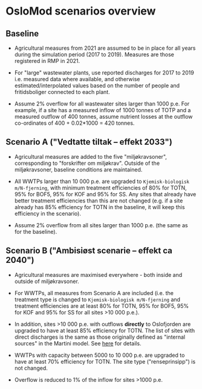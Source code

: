 # OsloMod scenarios overview

## Baseline

 * Agricultural measures from 2021 are assumed to be in place for all years during the simulation period (2017 to 2019). Measures are those registered in RMP in 2021.

 * For "large" wastewater plants, use reported discharges for 2017 to 2019 i.e. measured data where available, and otherwise estimated/interpolated values based on the number of people and fritidsboliger connected to each plant.

 * Assume 2% overflow for all wastewater sites larger than 1000 p.e. For example, if a site has a measured inflow of 1000 tonnes of TOTP and a measured outflow of 400 tonnes, assume nutrient losses at the outflow co-ordinates of 400 + 0.02*1000 = 420 tonnes.

## Scenario A ("Vedtatte tiltak – effekt 2033")

 * Agricultural measures are added to the five "miljøkravsoner", corresponding to "forskrifter om miljøkrav". Outside of the miljøkravsoner, baseline conditions are maintained.

 * All WWTPs larger than 10 000 p.e. are upgraded to `Kjemisk-biologisk m/N-fjerning`, with minimum treatment efficiencies of 80% for TOTN, 95% for BOF5, 95% for KOF and 95% for SS. Any sites that already have better treatment efficiencies than this are not changed (e.g. if a site already has 85% efficiency for TOTN in the baseline, it will keep this efficiency in the scenario).

 * Assume 2% overflow from all sites larger than 1000 p.e. (the same as for the baseline).

## Scenario B ("Ambisiøst scenarie – effekt ca 2040")

 * Agricultural measures are maximised everywhere - both inside and outside of miljøkravsoner.

 * For WWTPs, all measures from Scenario A are included (i.e. the treatment type is changed to `Kjemisk-biologisk m/N-fjerning` and treatment efficiencies are at least 80% for TOTN, 95% for BOF5, 95% for KOF and 95% for SS for all sites >10 000 p.e.).

 * In addition, sites >10 000 p.e. with outflows **directly** to Oslofjorden are upgraded to have at least 85% efficiency for TOTN. The list of sites with direct discharges is the same as those originally defined as "internal sources" in the Martini model. See [here](https://github.com/NIVANorge/oslomod_phase3_teotil/blob/main/data/wwtp_direct_to_oslofjord.csv) for details.

 * WWTPs with capacity between 5000 to 10 000 p.e. are upgraded to have at least 70% efficiency for TOTN. The site type ("renseprinsipp") is not changed.

 * Overflow is reduced to 1% of the inflow for sites >1000 p.e.